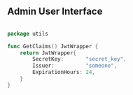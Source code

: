 ## Admin User Interface

```go

package utils

func GetClaims() JwtWrapper {
	return JwtWrapper{
		SecretKey:       "secret_key",
		Issuer:          "someone",
		ExpirationHours: 24,
	}
}

```